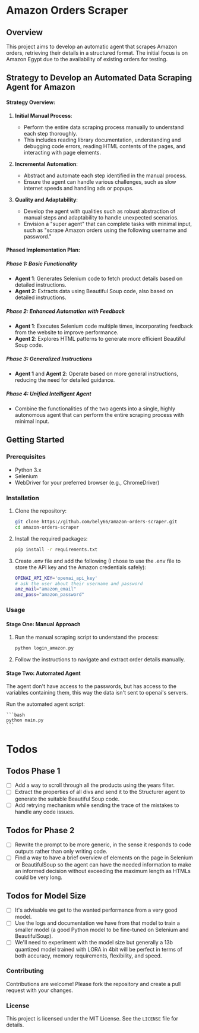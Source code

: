 # Amazon Orders Scraper

## Overview

This project aims to develop an automatic agent that scrapes Amazon orders, retrieving their details in a structured format. The initial focus is on Amazon Egypt due to the availability of existing orders for testing.

## Strategy to Develop an Automated Data Scraping Agent for Amazon

#### Strategy Overview:
1. **Initial Manual Process**:
   - Perform the entire data scraping process manually to understand each step thoroughly.
   - This includes reading library documentation, understanding and debugging code errors, reading HTML contents of the pages, and interacting with page elements.

2. **Incremental Automation**:
   - Abstract and automate each step identified in the manual process.
   - Ensure the agent can handle various challenges, such as slow internet speeds and handling ads or popups.

3. **Quality and Adaptability**:
   - Develop the agent with qualities such as robust abstraction of manual steps and adaptability to handle unexpected scenarios.
   - Envision a "super agent" that can complete tasks with minimal input, such as "scrape Amazon orders using the following username and password."

#### Phased Implementation Plan:

##### Phase 1: Basic Functionality
- **Agent 1**: Generates Selenium code to fetch product details based on detailed instructions.
- **Agent 2**: Extracts data using Beautiful Soup code, also based on detailed instructions.

##### Phase 2: Enhanced Automation with Feedback
- **Agent 1**: Executes Selenium code multiple times, incorporating feedback from the website to improve performance.
- **Agent 2**: Explores HTML patterns to generate more efficient Beautiful Soup code.

##### Phase 3: Generalized Instructions
- **Agent 1** and **Agent 2**: Operate based on more general instructions, reducing the need for detailed guidance.

##### Phase 4: Unified Intelligent Agent
- Combine the functionalities of the two agents into a single, highly autonomous agent that can perform the entire scraping process with minimal input.


## Getting Started

### Prerequisites

- Python 3.x
- Selenium
- WebDriver for your preferred browser (e.g., ChromeDriver)

### Installation

1. Clone the repository:
    ```bash
    git clone https://github.com/bely66/amazon-orders-scraper.git
    cd amazon-orders-scraper
    ```

2. Install the required packages:
    ```bash
    pip install -r requirements.txt
    ```
3. Create .env file and add the following (I chose to use the .env file to store the API key and the Amazon credentials safely):
    ```bash
    OPENAI_API_KEY='openai_api_key'
    # ask the user about their username and password
    amz_mail="amazon_email"
    amz_pass="amazon_password"
    ```


### Usage

#### Stage One: Manual Approach

1. Run the manual scraping script to understand the process:
    ```bash
    python login_amazon.py
    ```

2. Follow the instructions to navigate and extract order details manually.

#### Stage Two: Automated Agent

The agent don't have access to the passwords, but has access to the variables containing them, this way the data isn't sent to openai's servers.

Run the automated agent script:

    ```bash
    python main.py
    ```

# Todos

## Todos Phase 1

- [ ] Add a way to scroll through all the products using the years filter.
- [ ] Extract the properties of all divs and send it to the Structurer agent to generate the suitable Beautiful Soup code.
- [ ] Add retrying mechanism while sending the trace of the mistakes to handle any code issues.

## Todos for Phase 2

- [ ] Rewrite the prompt to be more generic, in the sense it responds to code outputs rather than only writing code.
- [ ] Find a way to have a brief overview of elements on the page in Selenium or BeautifulSoup so the agent can have the needed information to make an informed decision without exceeding the maximum length as HTMLs could be very long.

## Todos for Model Size

- [ ] It's advisable we get to the wanted performance from a very good model.
- [ ] Use the logs and documentation we have from that model to train a smaller model (a good Python model to be fine-tuned on Selenium and BeautifulSoup).
- [ ] We'll need to experiment with the model size but generally a 13b quantized model trained with LORA in 4bit will be perfect in terms of both accuracy, memory requirements, flexibility, and speed.

### Contributing

Contributions are welcome! Please fork the repository and create a pull request with your changes.

### License

This project is licensed under the MIT License. See the `LICENSE` file for details.
